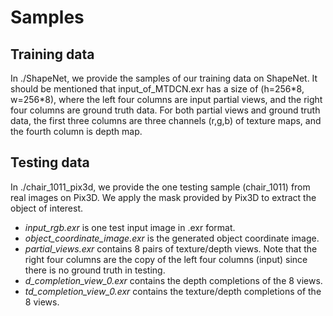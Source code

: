 
# Samples 

## Training data
In ./ShapeNet, we provide the samples of our training data on ShapeNet. It should be mentioned that input_of_MTDCN.exr has a size of (h=256\*8, w=256\*8), where the left four columns are input partial views, and the right four columns are ground truth data. For both partial views and ground truth data, the first three columns are three channels (r,g,b) of texture maps, and the fourth column is depth map. 

## Testing data
In ./chair_1011_pix3d, we provide the one testing sample (chair_1011) from real images on Pix3D. We apply the mask provided by Pix3D to extract the object of interest. 

* *input_rgb.exr* is one test input image in .exr format.
* *object_coordinate_image.exr* is the generated object coordinate image.
* *partial_views.exr* contains 8 pairs of texture/depth views. Note that the right four columns are the copy of the left four columns (input) since there is no ground truth in testing.
* *d_completion_view_0.exr* contains the depth completions of the 8 views.
* *td_completion_view_0.exr* contains the texture/depth completions of the 8 views.